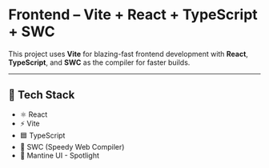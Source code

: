 # Frontend – Vite + React + TypeScript + SWC

This project uses **Vite** for blazing-fast frontend development with **React**, **TypeScript**, and **SWC** as the compiler for faster builds.

---

## 🔧 Tech Stack

- ⚛️ React
- ⚡ Vite
- 🟦 TypeScript
- 🚀 SWC (Speedy Web Compiler)
- 🎨 Mantine UI - Spotlight
